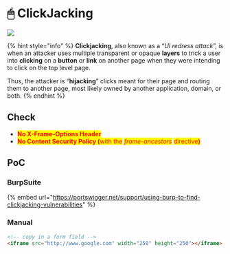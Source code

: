 # 🖱 ClickJacking

![](https://media3.giphy.com/media/Hbc0vXRf7LsADdQKWo/giphy.gif?cid=ecf05e47seuf999xjb46v5bbx6wufxri4dxyi87abs58vsjp\&rid=giphy.gif\&ct=g)

{% hint style="info" %}
**Clickjacking**, also known as a “_UI redress attack_”, is when an attacker uses multiple transparent or opaque **layers** to trick a user into **clicking** on a **button** or **link** on another page when they were intending to click on the top level page.&#x20;

Thus, the attacker is “**hijacking**” clicks meant for their page and routing them to another page, most likely owned by another application, domain, or both.
{% endhint %}

## Check

* <mark style="color:red;">**No X-Frame-Options Header**</mark>
* <mark style="color:red;">**No Content Security Policy (**</mark><mark style="color:red;">with the</mark> <mark style="color:red;"></mark>_<mark style="color:red;">frame-ancestors</mark>_ <mark style="color:red;"></mark><mark style="color:red;">directive</mark><mark style="color:red;">**)**</mark>

## PoC&#x20;

### BurpSuite

{% embed url="https://portswigger.net/support/using-burp-to-find-clickjacking-vulnerabilities" %}

### Manual

```html
<!-- copy in a form field -->
<iframe src="http://www.google.com" width="250" height="250"></iframe>
```
